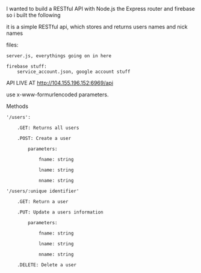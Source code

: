 I wanted to build a RESTful API with Node.js the Express router and firebase so i built the following

it is a simple RESTful api, which stores and returns users names and nick names

files:

	server.js, everythings going on in here

	firebase stuff:
		service_account.json, google account stuff


API LIVE AT http://104.155.196.152:6969/api

use x-www-formurlencoded parameters.

Methods

	'/users':

		.GET: Returns all users

		.POST: Create a user

			parameters:

				fname: string

				lname: string

				nname: string

	'/users/:unique identifier'

		.GET: Return a user

		.PUT: Update a users information

			parameters:

				fname: string

				lname: string

				nname: string

		.DELETE: Delete a user


	


